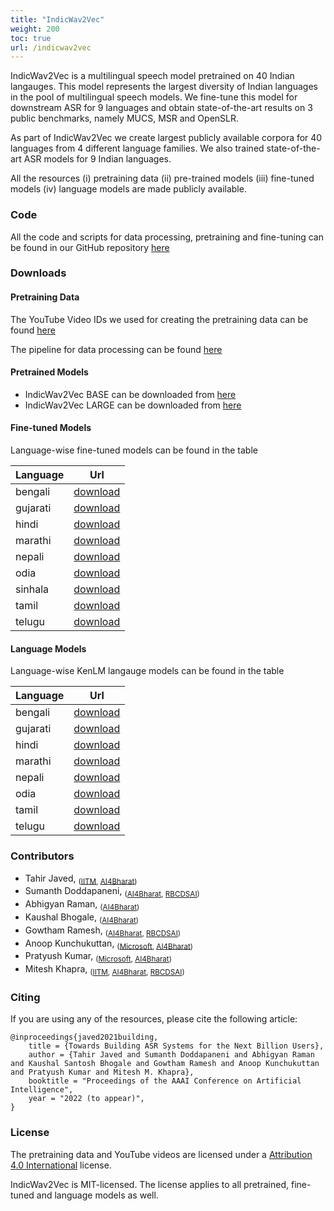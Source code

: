 ```yaml
---
title: "IndicWav2Vec"
weight: 200
toc: true
url: /indicwav2vec
---
```

  
IndicWav2Vec is a multilingual speech model pretrained on 40 Indian langauges. This model represents the largest diversity of Indian languages in the pool of multilingual speech models. We fine-tune this model for downstream ASR for 9 languages and obtain state-of-the-art results on 3 public benchmarks, namely MUCS, MSR and OpenSLR. 

As part of IndicWav2Vec we create largest publicly available corpora for 40 languages from 4 different language families. We also trained state-of-the-art ASR models for 9 Indian languages. 

All the resources (i) pretraining data (ii) pre-trained models (iii) fine-tuned models (iv) language models are made publicly available.

### Code

All the code and scripts for data processing, pretraining and fine-tuning can be found in our GitHub repository [here](https://github.com/AI4Bharat/IndicWav2Vec)

### Downloads

#### Pretraining Data

The YouTube Video IDs we used for creating the pretraining data can be found [here](https://github.com/AI4Bharat/IndicWav2Vec/tree/main/data_prep_scripts/urls)

The pipeline for data processing can be found [here](https://github.com/AI4Bharat/IndicWav2Vec/tree/main/data_prep_scripts)

<!-- The language-wise subsets can be found in the table

| Language  |      Url     | Language |      Url     |
|-----------|:------------:|----------|:------------:|
| assamese  | [download](https://storage.googleapis.com/indicwav2vec-public/pretraining-data/assamese.txt) | manipuri | [download](https://storage.googleapis.com/indicwav2vec-public/pretraining-data/manipuri.txt) |
| bengali   | [download](https://storage.googleapis.com/indicwav2vec-public/pretraining-data/bengali.txt) | marathi  | [download](https://storage.googleapis.com/indicwav2vec-public/pretraining-data/marathi.txt) |
| bodo      | [download](https://storage.googleapis.com/indicwav2vec-public/pretraining-data/bodo.txt) | nepali   | [download](https://storage.googleapis.com/indicwav2vec-public/pretraining-data/nepali.txt) |
| dogri     | [download](https://storage.googleapis.com/indicwav2vec-public/pretraining-data/dogri.txt) | odia     | [download](https://storage.googleapis.com/indicwav2vec-public/pretraining-data/odia.txt) |
| gujarati  | [download](https://storage.googleapis.com/indicwav2vec-public/pretraining-data/gujarati.txt) | punjabi  | [download](https://storage.googleapis.com/indicwav2vec-public/pretraining-data/punjabi.txt) |
| hindi     | [download](https://storage.googleapis.com/indicwav2vec-public/pretraining-data/hindi.txt) | sanskrit | [download](https://storage.googleapis.com/indicwav2vec-public/pretraining-data/sanskrit.txt) |
| kannada   | [download](https://storage.googleapis.com/indicwav2vec-public/pretraining-data/kannada.txt) | santhali | [download](https://storage.googleapis.com/indicwav2vec-public/pretraining-data/santhali.txt) |
| kashmiri  | [download](https://storage.googleapis.com/indicwav2vec-public/pretraining-data/kashmiri.txt) | sindhi   | [download](https://storage.googleapis.com/indicwav2vec-public/pretraining-data/sindhi.txt) |
| konkani   | [download](https://storage.googleapis.com/indicwav2vec-public/pretraining-data/konkani.txt) | tamil    | [download](https://storage.googleapis.com/indicwav2vec-public/pretraining-data/tamil.txt) |
| maithili  | [download](https://storage.googleapis.com/indicwav2vec-public/pretraining-data/maithili.txt) | telugu   | [download](https://storage.googleapis.com/indicwav2vec-public/pretraining-data/telugu.txt) |
| malayalam | [download](https://storage.googleapis.com/indicwav2vec-public/pretraining-data/malayalam.txt) | urdu     | [download](https://storage.googleapis.com/indicwav2vec-public/pretraining-data/urdu.txt) | -->

#### Pretrained Models

- IndicWav2Vec BASE can be downloaded from [here](https://storage.googleapis.com/indicwav2vec-public/pretraining-ckpts/indicwav2vec-base.pt)
- IndicWav2Vec LARGE can be downloaded from [here](https://storage.googleapis.com/indicwav2vec-public/pretraining-ckpts/indicwav2vec-large.pt)

#### Fine-tuned Models

Language-wise fine-tuned models can be found in the table

| Language  |      Url     |
|-----------|:------------:|
| bengali   | [download](https://storage.googleapis.com/indicwav2vec-public/fine-tuning-ckpts/bengali_large.pt) |
| gujarati  | [download](https://storage.googleapis.com/indicwav2vec-public/fine-tuning-ckpts/gujarati_large.pt) |
| hindi     | [download](https://storage.googleapis.com/indicwav2vec-public/fine-tuning-ckpts/hindi_large.pt) |
| marathi   | [download](https://storage.googleapis.com/indicwav2vec-public/fine-tuning-ckpts/marathi_large.pt) |
| nepali    | [download](https://storage.googleapis.com/indicwav2vec-public/fine-tuning-ckpts/nepali_large.pt) |
| odia      | [download](https://storage.googleapis.com/indicwav2vec-public/fine-tuning-ckpts/odia_large.pt) |
| sinhala   | [download](https://storage.googleapis.com/indicwav2vec-public/fine-tuning-ckpts/sinhala_large.pt) |
| tamil     | [download](https://storage.googleapis.com/indicwav2vec-public/fine-tuning-ckpts/tamil_large.pt) |
| telugu    | [download](https://storage.googleapis.com/indicwav2vec-public/fine-tuning-ckpts/telugu_large.pt) |

#### Language Models

Language-wise KenLM langauge models can be found in the table

| Language  |      Url     |
|-----------|:------------:|
| bengali   | [download](https://storage.googleapis.com/indicwav2vec-public/language-models/bengali.zip) |
| gujarati  | [download](https://storage.googleapis.com/indicwav2vec-public/language-models/guharati.zip) |
| hindi     | [download](https://storage.googleapis.com/indicwav2vec-public/language-models/hindi.zip) |
| marathi   | [download](https://storage.googleapis.com/indicwav2vec-public/language-models/marathi.zip) |
| nepali    | [download](https://storage.googleapis.com/indicwav2vec-public/language-models/nepali.zip) |
| odia      | [download](https://storage.googleapis.com/indicwav2vec-public/language-models/odia.zip) |
| tamil     | [download](https://storage.googleapis.com/indicwav2vec-public/language-models/tamil.zip) |
| telugu    | [download](https://storage.googleapis.com/indicwav2vec-public/language-models/telugu.zip) |



<!-- ### Change Log
- 06 July 2021, v0.2.1 data with metadata of source and Labse Alignment Score (LAS) was made available [here](https://storage.googleapis.com/samanantar-public/V0.2/data/en2indic/samanantar_v0.2_las.zip) -->


### Contributors

- Tahir Javed, <sub>([IITM](https://www.iitm.ac.in), [AI4Bharat](https://ai4bharat.org))</sub>
- Sumanth Doddapaneni, <sub>([AI4Bharat](https://ai4bharat.org), [RBCDSAI](https://rbcdsai.iitm.ac.in))</sub>
- Abhigyan Raman, <sub>([AI4Bharat](https://ai4bharat.org))</sub>
- Kaushal Bhogale, <sub>([AI4Bharat](https://ai4bharat.org))</sub>
- Gowtham Ramesh, <sub>([AI4Bharat](https://ai4bharat.org), [RBCDSAI](https://rbcdsai.iitm.ac.in))</sub>
- Anoop Kunchukuttan, <sub>([Microsoft](https://www.microsoft.com/en-in/), [AI4Bharat](https://ai4bharat.org))</sub>
- Pratyush Kumar, <sub>([Microsoft](https://www.microsoft.com/en-in/), [AI4Bharat](https://ai4bharat.org))</sub>
- Mitesh Khapra, <sub>([IITM](https://www.iitm.ac.in), [AI4Bharat](https://ai4bharat.org), [RBCDSAI](https://rbcdsai.iitm.ac.in))</sub>


### Citing

If you are using any of the resources, please cite the following article: 

```
@inproceedings{javed2021building,
    title = {Towards Building ASR Systems for the Next Billion Users},
    author = {Tahir Javed and Sumanth Doddapaneni and Abhigyan Raman and Kaushal Santosh Bhogale and Gowtham Ramesh and Anoop Kunchukuttan and Pratyush Kumar and Mitesh M. Khapra},
    booktitle = "Proceedings of the AAAI Conference on Artificial Intelligence",
    year = "2022 (to appear)",
}
``` 

### License

<!-- <a rel="license" href="http://creativecommons.org/licenses/by-sa/4.0/"><img alt="Creative Commons License" style="border-width:0" src="https://i.creativecommons.org/l/by-sa/4.0/88x31.png" /></a><br /> -->

<span xmlns:dct="http://purl.org/dc/terms/" href="http://purl.org/dc/dcmitype/Dataset" property="dct:title" rel="dct:type">The pretraining data and YouTube videos</span> are licensed under a <a rel="license" href="https://creativecommons.org/licenses/by/4.0/legalcode">Attribution 4.0 International</a> license.

IndicWav2Vec is MIT-licensed. The license applies to all pretrained, fine-tuned and language models as well.
